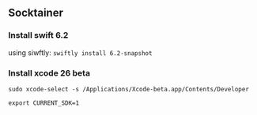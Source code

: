 ## Socktainer

### Install swift 6.2

using siwftly: `swiftly install 6.2-snapshot`

### Install xcode 26 beta

```
sudo xcode-select -s /Applications/Xcode-beta.app/Contents/Developer
```


```
export CURRENT_SDK=1
```